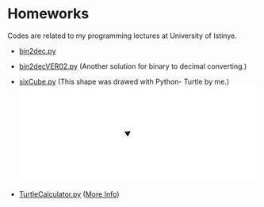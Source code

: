 # Homeworks
Codes are related to my programming lectures at University of Istinye.

- [bin2dec.py](https://github.com/ErtanOzdemir/Homeworks/blob/master/bin2dec.py)
- [bin2decVER02.py](https://github.com/ErtanOzdemir/Homeworks/blob/master/bin2decVER02.py) (Another solution for binary to decimal converting.)
- [sixCube.py](https://github.com/ErtanOzdemir/Homeworks/blob/master/sixCube.py) (This shape was drawed with Python- Turtle by me.)
![](assets/shape.gif)

- [TurtleCalculator.py](https://github.com/ErtanOzdemir/Homeworks/blob/master/TurtleCalculator.py) ([More Info](https://github.com/ErtanOzdemir/Homeworks/blob/master/assets/CompThinkHW2.pdf))
